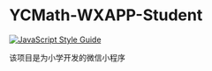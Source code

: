 # YCMath-WXAPP-Student
[![JavaScript Style Guide](https://cdn.rawgit.com/standard/standard/master/badge.svg)](https://github.com/standard/standard)

该项目是为小学开发的微信小程序
